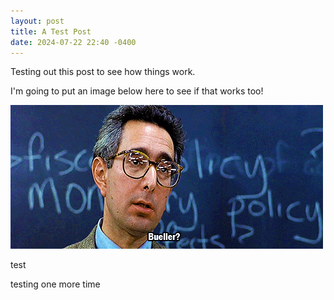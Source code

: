 ```yaml
---
layout: post
title: A Test Post
date: 2024-07-22 22:40 -0400
---
```


Testing out this post to see how things work. 

I'm going to put an image below here to see if that works too!

![bueller](/img/bueller.gif)

test

testing one more time